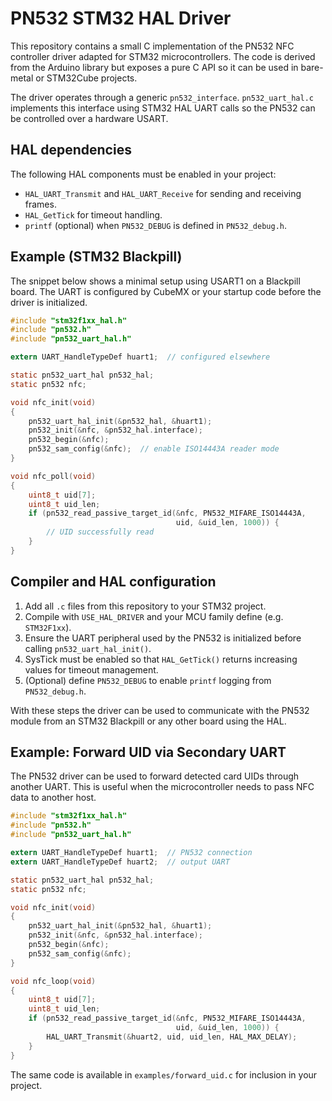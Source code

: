 # PN532 STM32 HAL Driver

This repository contains a small C implementation of the PN532 NFC controller driver adapted for STM32 microcontrollers.  The code is derived from the Arduino library but exposes a pure C API so it can be used in bare-metal or STM32Cube projects.

The driver operates through a generic `pn532_interface`.  `pn532_uart_hal.c` implements this interface using STM32 HAL UART calls so the PN532 can be controlled over a hardware USART.

## HAL dependencies

The following HAL components must be enabled in your project:

- `HAL_UART_Transmit` and `HAL_UART_Receive` for sending and receiving frames.
- `HAL_GetTick` for timeout handling.
- `printf` (optional) when `PN532_DEBUG` is defined in `PN532_debug.h`.

## Example (STM32 Blackpill)

The snippet below shows a minimal setup using USART1 on a Blackpill board.  The UART is configured by CubeMX or your startup code before the driver is initialized.

```c
#include "stm32f1xx_hal.h"
#include "pn532.h"
#include "pn532_uart_hal.h"

extern UART_HandleTypeDef huart1;  // configured elsewhere

static pn532_uart_hal pn532_hal;
static pn532 nfc;

void nfc_init(void)
{
    pn532_uart_hal_init(&pn532_hal, &huart1);
    pn532_init(&nfc, &pn532_hal.interface);
    pn532_begin(&nfc);
    pn532_sam_config(&nfc);  // enable ISO14443A reader mode
}

void nfc_poll(void)
{
    uint8_t uid[7];
    uint8_t uid_len;
    if (pn532_read_passive_target_id(&nfc, PN532_MIFARE_ISO14443A,
                                     uid, &uid_len, 1000)) {
        // UID successfully read
    }
}
```

## Compiler and HAL configuration

1. Add all `.c` files from this repository to your STM32 project.
2. Compile with `USE_HAL_DRIVER` and your MCU family define (e.g. `STM32F1xx`).
3. Ensure the UART peripheral used by the PN532 is initialized before calling `pn532_uart_hal_init()`.
4. SysTick must be enabled so that `HAL_GetTick()` returns increasing values for timeout management.
5. (Optional) define `PN532_DEBUG` to enable `printf` logging from `PN532_debug.h`.

With these steps the driver can be used to communicate with the PN532 module from an STM32 Blackpill or any other board using the HAL.



## Example: Forward UID via Secondary UART

The PN532 driver can be used to forward detected card UIDs through another UART.
This is useful when the microcontroller needs to pass NFC data to another host.

```c
#include "stm32f1xx_hal.h"
#include "pn532.h"
#include "pn532_uart_hal.h"

extern UART_HandleTypeDef huart1;  // PN532 connection
extern UART_HandleTypeDef huart2;  // output UART

static pn532_uart_hal pn532_hal;
static pn532 nfc;

void nfc_init(void)
{
    pn532_uart_hal_init(&pn532_hal, &huart1);
    pn532_init(&nfc, &pn532_hal.interface);
    pn532_begin(&nfc);
    pn532_sam_config(&nfc);
}

void nfc_loop(void)
{
    uint8_t uid[7];
    uint8_t uid_len;
    if (pn532_read_passive_target_id(&nfc, PN532_MIFARE_ISO14443A,
                                     uid, &uid_len, 1000)) {
        HAL_UART_Transmit(&huart2, uid, uid_len, HAL_MAX_DELAY);
    }
}
```

The same code is available in `examples/forward_uid.c` for inclusion in your
project.

